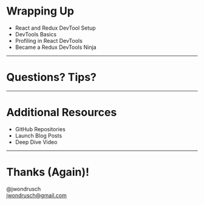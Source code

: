 # Wrapping Up

<ul>
<li>React and Redux DevTool Setup</li>
<li>DevTools Basics</li>
<li>Profiling in React DevTools</li>
<li>Became a Redux DevTools Ninja</li>
</ul>

---

# Questions? Tips?

---

# Additional Resources

- GitHub Repositories
- Launch Blog Posts
- Deep Dive Video

---

# Thanks (Again)!

@jwondrusch<br/>
jwondrusch@gmail.com